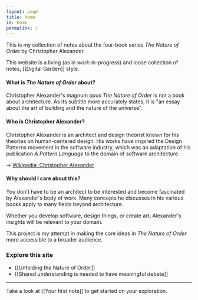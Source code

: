 ```yaml
---
layout: page
title: Home
id: home
permalink: /
---
```


This is my collection of notes about the four-book series _The Nature of Order_ by Christopher Alexander.

This website is a living (as in *work-in-progress*) and loose collection of notes, [[Digital Garden]] style.

#### What is _The Nature of Order_ about?
Christopher Alexander's magnum opus _The Nature of Order_ is not a book about architecture. As its subtitle more accurately states, it is "an essay about the art of building and the nature of the universe".

#### Who is Christopher Alexander?
Christopher Alexander is an architect and design theorist known for his theories on human-centered design. His works have inspired the Design Patterns movement in the software industry, which was an adaptation of his publication _A Pattern Language_ to the domain of software architecture.

-> [Wikipedia: Christopher Alexander](https://en.wikipedia.org/wiki/Christopher_Alexander)

#### Why should I care about this?
You don't have to be an architect to be interested and become fascinated by Alexander's body of work. Many concepts he discusses in his various books apply to many fields beyond architecture.

Whether you develop software, design things, or create art, Alexander's insights will be relevant to your domain.

This project is my attempt in making the core ideas in _The Nature of Order_ more accessible to a broader audience.

### Explore this site

- [[Unfolding the Nature of Order]]
- [[Shared understanding is needed to have meaningful debate]]

---

Take a look at [[Your first note]] to get started on your exploration.
